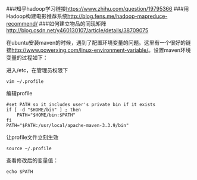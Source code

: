 ###知乎hadoop学习链接<https://www.zhihu.com/question/19795366>
###用Hadoop构建电影推荐系统<http://blog.fens.me/hadoop-mapreduce-recommend/>
###如何建立物品的同现矩阵<http://blog.csdn.net/y460130107/article/details/38709075>

在ubuntu安装maven的时候，遇到了配置环境变量的问题。这里有一个很好的链接<http://www.powerxing.com/linux-environment-variable/>。设置maven环境变量的过程如下：

进入/etc，在管理员权限下
```
vim ~/.profile
```
编辑profile
```
#set PATH so it includes user's private bin if it exists
if [ -d "$HOME/bin" ] ; then
    PATH="$HOME/bin:$PATH"
fi
PATH="$PATH:/usr/local/apache-maven-3.3.9/bin"
```
让profile文件立刻生效
```
source ~/.profile
```
查看修改后的变量值：
```
echo $PATH
```
